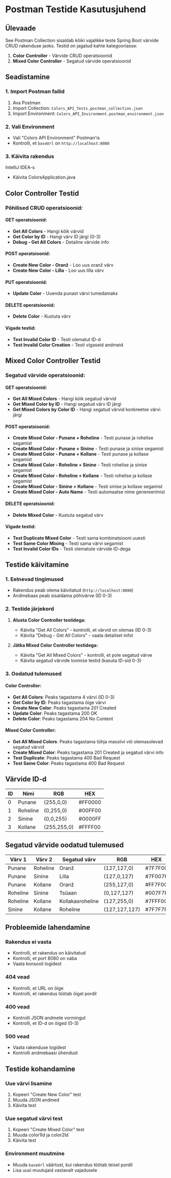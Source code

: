 # Postman Testide Kasutusjuhend

##  Ülevaade

See Postman Collection sisaldab kõiki vajalikke teste Spring Boot värvide CRUD rakenduse jaoks. Testid on jagatud kahte kategooriasse:

1. **Color Controller** - Värvide CRUD operatsioonid
2. **Mixed Color Controller** - Segatud värvide operatsioonid

##  Seadistamine

### 1. Import Postman failid
1. Ava Postman
2. Import Collection: `Colors_API_Tests.postman_collection.json`
3. Import Environment: `Colors_API_Environment.postman_environment.json`

### 2. Vali Environment
- Vali "Colors API Environment" Postman'is
- Kontrolli, et `baseUrl` on `http://localhost:8080`

### 3. Käivita rakendus

IntelliJ IDEA-s
- Käivita ColorsApplication.java


##  Color Controller Testid

### Põhilised CRUD operatsioonid:

#### **GET operatsioonid:**
- **Get All Colors** - Hangi kõik värvid
- **Get Color by ID** - Hangi värv ID järgi (0-3)
- **Debug - Get All Colors** - Detailne värvide info

#### **POST operatsioonid:**
- **Create New Color - Oranž** - Loo uus oranž värv
- **Create New Color - Lilla** - Loo uus lilla värv

#### **PUT operatsioonid:**
- **Update Color** - Uuenda punast värvi tumedamaks

#### **DELETE operatsioonid:**
- **Delete Color** - Kustuta värv

#### **Vigade testid:**
- **Test Invalid Color ID** - Testi olematut ID-d
- **Test Invalid Color Creation** - Testi vigaseid andmeid

##  Mixed Color Controller Testid

### Segatud värvide operatsioonid:

#### **GET operatsioonid:**
- **Get All Mixed Colors** - Hangi kõik segatud värvid
- **Get Mixed Color by ID** - Hangi segatud värv ID järgi
- **Get Mixed Colors by Color ID** - Hangi segatud värvid konkreetse värvi järgi

#### **POST operatsioonid:**
- **Create Mixed Color - Punane + Roheline** - Testi punase ja rohelise segamist
- **Create Mixed Color - Punane + Sinine** - Testi punase ja sinise segamist
- **Create Mixed Color - Punane + Kollane** - Testi punase ja kollase segamist
- **Create Mixed Color - Roheline + Sinine** - Testi rohelise ja sinise segamist
- **Create Mixed Color - Roheline + Kollane** - Testi rohelise ja kollase segamist
- **Create Mixed Color - Sinine + Kollane** - Testi sinise ja kollase segamist
- **Create Mixed Color - Auto Name** - Testi automaatse nime genereerimist

#### **DELETE operatsioonid:**
- **Delete Mixed Color** - Kustuta segatud värv

#### **Vigade testid:**
- **Test Duplicate Mixed Color** - Testi sama kombinatsiooni uuesti
- **Test Same Color Mixing** - Testi sama värvi segamist
- **Test Invalid Color IDs** - Testi olematute värvide ID-dega

##  Testide käivitamine

### 1. Eelnevad tingimused
- Rakendus peab olema käivitatud (`http://localhost:8080`)
- Andmebaas peab sisaldama põhivärve (ID 0-3)

### 2. Testide järjekord
1. **Alusta Color Controller testidega:**
   - Käivita "Get All Colors" - kontrolli, et värvid on olemas (ID 0-3)
   - Käivita "Debug - Get All Colors" - vaata detailset infot

2. **Jätka Mixed Color Controller testidega:**
   - Käivita "Get All Mixed Colors" - kontrolli, et pole segatud värve
   - Käivita segatud värvide loomise testid (kasuta ID-sid 0-3)

### 3. Oodatud tulemused

#### **Color Controller:**
- **Get All Colors**: Peaks tagastama 4 värvi (ID 0-3)
- **Get Color by ID**: Peaks tagastama õige värvi
- **Create New Color**: Peaks tagastama 201 Created
- **Update Color**: Peaks tagastama 200 OK
- **Delete Color**: Peaks tagastama 204 No Content

#### **Mixed Color Controller:**
- **Get All Mixed Colors**: Peaks tagastama tühja massiivi või olemasolevad segatud värvid
- **Create Mixed Color**: Peaks tagastama 201 Created ja segatud värvi info
- **Test Duplicate**: Peaks tagastama 400 Bad Request
- **Test Same Color**: Peaks tagastama 400 Bad Request

##  Värvide ID-d

| ID | Nimi | RGB | HEX |
|----|------|-----|-----|
| 0 | Punane | (255,0,0) | #FF0000 |
| 1 | Roheline | (0,255,0) | #00FF00 |
| 2 | Sinine | (0,0,255) | #0000FF |
| 3 | Kollane | (255,255,0) | #FFFF00 |

##  Segatud värvide oodatud tulemused

| Värv 1 | Värv 2 | Segatud värv | RGB | HEX |
|--------|--------|--------------|-----|-----|
| Punane | Roheline | Oranž | (127,127,0) | #7F7F00 |
| Punane | Sinine | Lilla | (127,0,127) | #7F007F |
| Punane | Kollane | Oranž | (255,127,0) | #FF7F00 |
| Roheline | Sinine | Tsüaan | (0,127,127) | #007F7F |
| Roheline | Kollane | Kollakasroheline | (127,255,0) | #7FFF00 |
| Sinine | Kollane | Roheline | (127,127,127) | #7F7F7F |

##  Probleemide lahendamine

### Rakendus ei vasta
- Kontrolli, et rakendus on käivitatud
- Kontrolli, et port 8080 on vaba
- Vaata konsooli logidest

### 404 vead
- Kontrolli, et URL on õige
- Kontrolli, et rakendus töötab õigel pordil

### 400 vead
- Kontrolli JSON andmete vormingut
- Kontrolli, et ID-d on õiged (0-3)

### 500 vead
- Vaata rakenduse logidest
- Kontrolli andmebaasi ühendust

##  Testide kohandamine

### Uue värvi lisamine
1. Kopeeri "Create New Color" test
2. Muuda JSON andmed
3. Käivita test

### Uue segatud värvi test
1. Kopeeri "Create Mixed Color" test
2. Muuda color1Id ja color2Id
3. Käivita test

### Environment muutmine
- Muuda `baseUrl` väärtust, kui rakendus töötab teisel pordil
- Lisa uusi muutujaid vastavalt vajadusele
